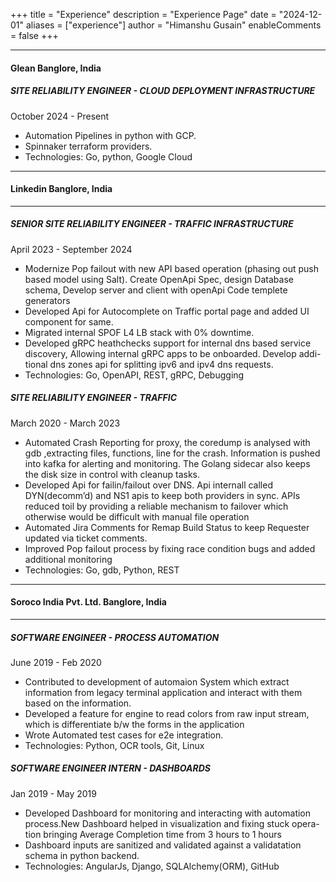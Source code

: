 +++
title = "Experience"
description = "Experience Page"
date = "2024-12-01"
aliases = ["experience"]
author = "Himanshu Gusain"
enableComments = false
+++

***
####  Glean Banglore, India
##### SITE RELIABILITY ENGINEER - CLOUD DEPLOYMENT INFRASTRUCTURE
October 2024 - Present
- Automation Pipelines in python with GCP.
- Spinnaker terraform providers.
- Technologies: Go, python, Google Cloud
***
####  Linkedin Banglore, India
***
##### SENIOR SITE RELIABILITY ENGINEER - TRAFFIC INFRASTRUCTURE
April 2023 - September 2024
- Modernize Pop failout with new API based operation (phasing out push based model using Salt). Create OpenApi Spec, design Database
schema, Develop server and client with openApi Code templete generators
- Developed Api for Autocomplete on Traffic portal page and added UI component for same.
- Migrated internal SPOF L4 LB stack with 0% downtime.
- Developed gRPC heathchecks support for internal dns based service discovery, Allowing internal gRPC apps to be onboarded. Develop addi-
tional dns zones api for splitting ipv6 and ipv4 dns requests.
- Technologies: Go, OpenAPI, REST, gRPC, Debugging

##### SITE RELIABILITY ENGINEER - TRAFFIC
March 2020 - March 2023
- Automated Crash Reporting for proxy, the coredump is analysed with gdb ,extracting files, functions, line for the crash. Information is pushed
into kafka for alerting and monitoring. The Golang sidecar also keeps the disk size in control with cleanup tasks.
- Developed Api for failin/failout over DNS. Api internall called DYN(decomm’d) and NS1 apis to keep both providers in sync. APIs reduced toil by
providing a reliable mechanism to failover which otherwise would be difficult with manual file operation
- Automated Jira Comments for Remap Build Status to keep Requester updated via ticket comments.
- Improved Pop failout process by fixing race condition bugs and added additional monitoring
- Technologies: Go, gdb, Python, REST
***
####  Soroco India Pvt. Ltd. Banglore, India
---
##### SOFTWARE ENGINEER - PROCESS AUTOMATION
June 2019 - Feb 2020
- Contributed to development of automaion System which extract information from legacy terminal application and interact with them based
on the information.
- Developed a feature for engine to read colors from raw input stream, which is differentiate b/w the forms in the application
- Wrote Automated test cases for e2e integration.
- Technologies: Python, OCR tools, Git, Linux

##### SOFTWARE ENGINEER INTERN - DASHBOARDS
Jan 2019 - May 2019
- Developed Dashboard for monitoring and interacting with automation process.New Dashboard helped in visualization and fixing stuck opera-
tion bringing Average Completion time from 3 hours to 1 hours
- Dashboard inputs are sanitized and validated against a validatation schema in python backend.
- Technologies: AngularJs, Django, SQLAlchemy(ORM), GitHub
